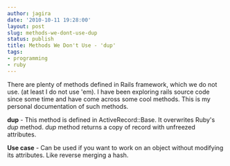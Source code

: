 ```yaml
---
author: jagira
date: '2010-10-11 19:28:00'
layout: post
slug: methods-we-dont-use-dup
status: publish
title: Methods We Don't Use - 'dup'
tags:
- programming
- ruby
---
```


There are plenty of methods defined in Rails framework, which we do
not use. (at least I do not use 'em). I have been exploring rails
source code since some time and have come across some cool methods.
This is my personal documentation of such methods.

**dup** - This method is defined in ActiveRecord::Base. It
overwrites Ruby's *dup* method. *dup* method returns a copy of
record with unfreezed attributes.

<script src="https://gist.github.com/620877.js?file=dup_method.rb"></script>

**Use case** - Can be used if you want to work on an object without
modifying its attributes. Like reverse merging a hash.



